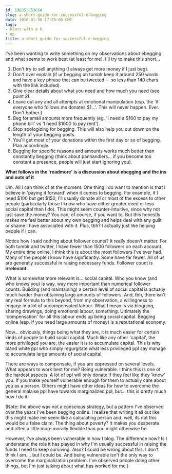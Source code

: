 ```yaml
---
id: 138352853864
slug: a-short-guide-for-successful-e-begging
date: 2016-01-30 17:55:06 GMT
tags:
- klass with a k
- op
title: a short guide for successful e-begging
---
```

I've been wanting to write something on my observations about ebegging and what seems to work best (at least for me). I'll try to make this short...

1. Don't try to sell anything (I always get more money if I just beg).
2. Don't over explain (if ur begging on tumblr keep it around 250 words and have a key phrase that can be tweeted -- so less than 140 chars with the link included).
3. Give clear details about what you need and how much you need (see point 2).
4. Leave out any and all attempts at emotional manipulation (esp. the 'if everyone who follows me donates $1...'. This will never happen. Ever. Don't bother.)
5. Beg for small amounts more frequently (eg. 'I need a $100 to pay my phone bill' vs 'I need $1000 to pay rent').
6. Stop apologizing for begging. This will also help you cut down on the length of your begging posts.
7. You'll get most of your donations within the first day or so of begging. Plan accordingly.
8. Begging for specific reasons and amounts works much better than constantly begging (think about panhandlers... if you become too constant a presence, people will just start ignoring you).

**What follows in the 'readmore' is a discussion about ebegging and the ins and outs of it**

<!-- more -->

Um. All I can think of at the moment. One thing I do want to mention is that I believe in 'paying it forward' when it comes to begging. For example, if I need $100 but get $150, I'll usually donate all or most of the excess to other people (particularly those I know who have either greater need or less social capital than I do). This might seem counter-intuitive, since why not just save the money? You can, of course, if you want to. But this honestly makes me feel better about my own begging and helps deal with any guilt or shame I have associated with it. Plus, tbh? I actually just like helping people if I can.

Notice how I said nothing about follower counts? It really doesn't matter. For both tumblr and twitter, I have fewer than 1500 followers on each account. My entire time online, I think this is about the most followers I've ever had. Many of the people I know have signficantly. Some have far fewer. All of us are generally successful in raising necessary funds. Follower count is **irrelevant**.

What is somewhat more relevant is... social capital. Who you know (and who knows you) is way, way more important than numerical follower counts. Building (and maintaining) a certain level of social capital is actually much harder than obtaining large amounts of followers. And, tbh, there isn't any real formula to this beyond, from my observation, a willingness to engage in a lot of uncompensated labour. What I mean is via blogging, sharing drawings, doing emotional labour, something. Ultimately the 'compensation' for all this labour ends up being social capital. Begging online (esp. if you need large amounts of money) is a reputational economy.

Now... obviously, things being what they are, it is much easier for certain kinds of people to build social capital. Much like any other 'capital', the more privileged you are, the easier it is to accumulate capital. This is why bland white ppl who simply regurgitate what less privileged ppl say manage to accumulate large amounts of social capital.

There are ways to compensate, if you are oppressed on several levels. What appears to work best for me? Being vulnerable. I think this is one of the hardest aspects. A lot of ppl will only donate if they feel like they 'know' you. If you make yourself vulnerable enough for them to actually care about you as a person. Others might have other ideas for how to overcome the general malaise ppl have towards marginalized ppl, but... this is pretty much how I do it.

(Note: the above was not a conscious strategy, but a pattern I've observed over the years I've been begging online. I realize that writing it all out like this might make me seem like a calculating person and, well, its not this would be a false claim. The thing about poverty? It makes you desperate and often a little more morally flexible than you might otherwise be. 

However, I've always been vulnerable in how I blog. The difference now? Is I understand the role it has played in why I'm usually successful in raising the funds I need to keep surviving. Also? I could be wrong about this. I don't think I am.... but I could be. And being vulnerable isn't the only way to overcome the marginalization problem. I've observed people doing other things, but I'm just talking about what has worked for me.)